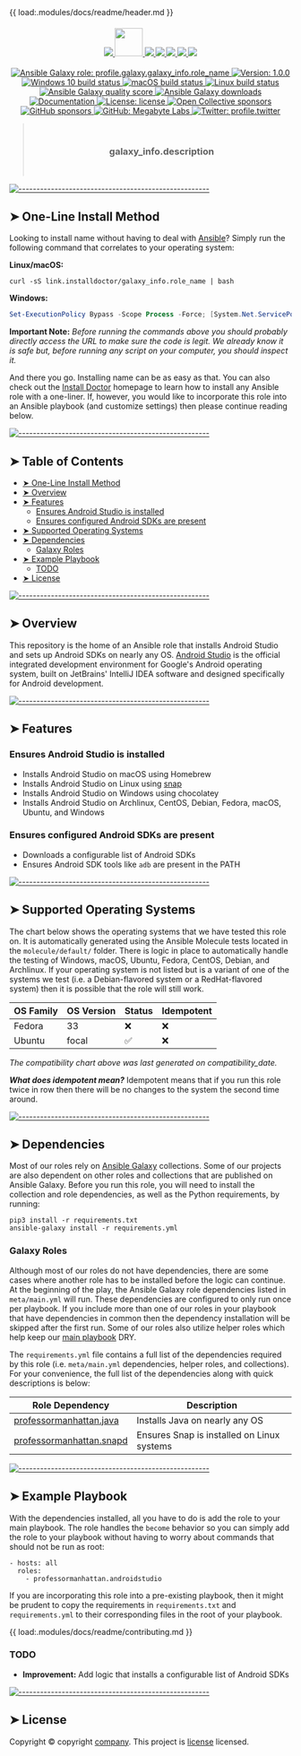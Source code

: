 <!-- ⚠️ This README has been generated from the file(s) "./.modules/docs/blueprint-readme.md" ⚠️-->{{ load:.modules/docs/readme/header.md }}
<div align="center">
  <h4 align="center">
    <a href="link.home" title="Megabyte Labs homepage" target="_blank">
      <img src="project.assets/svg/home-solid.svg" />
    </a>
    <a href="profile_link.galaxy/profile.galaxy/androidstudio" title="name role on Ansible Galaxy" target="_blank">
      <img height="50" src="project.assets/svg/ansible-galaxy.svg" />
    </a>
    <a href="repository.group.ansible_roles/galaxy_info.role_namerepository.location.contributing" title="Learn about contributing" target="_blank">
      <img src="project.assets/svg/contributing-solid.svg" />
    </a>
    <a href="profile_link.patreon/profile.patreon" title="Support us on Patreon" target="_blank">
      <img src="project.assets/svg/support-solid.svg" />
    </a>
    <a href="link.chat" title="Slack chat room" target="_blank">
      <img src="project.assets/svg/chat-solid.svg" />
    </a>
    <a href="profile_link.github/profile.github/ansible-galaxy_info.role_name" title="GitHub mirror" target="_blank">
      <img src="project.assets/svg/github-solid.svg" />
    </a>
    <a href="repository.group.ansible_roles/galaxy_info.role_name" title="GitLab repository" target="_blank">
      <img src="project.assets/svg/gitlab-solid.svg" />
    </a>
  </h4>
  <p align="center">
    <a href="profile_link.galaxy/profile.galaxy/galaxy_info.role_name" target="_blank">
      <img alt="Ansible Galaxy role: profile.galaxy.galaxy_info.role_name" src="https://img.shields.io/ansible/role/54848?logo=ansible&style=badge_style" />
    </a>
    <a href="profile_link.github/profile.github/ansible-galaxy_info.role_name" target="_blank">
      <img alt="Version: 1.0.0" src="https://img.shields.io/badge/version-1.0.0-blue.svg?cacheSeconds=2592000" />
    </a>
    <a href="{{ profile_link.github/profile.github/ansible-galaxy_info.role_name/actions/Windows.yml" target="_blank">
      <img alt="Windows 10 build status" src="https://img.shields.io/github/workflow/status/profile.github/ansible-galaxy_info.role_name/Windows/master?color=cyan&label=Windows%20build&logo=windows&style=badge_style">
    </a>
    <a href="profile_link.github/profile.github/ansible-galaxy_info.role_name/actions/macOS.yml" target="_blank">
      <img alt="macOS build status" src="https://img.shields.io/github/workflow/status/profile.github/ansible-androidstudio/macOS/master?label=macOS%20build&logo=apple&style=badge_style">
    </a>
    <a href="repository.group.ansible_roles/galaxy_info.role_name/commits/master" target="_blank">
      <img alt="Linux build status" src="repository.group.ansible_roles/androidstudio/badges/master/pipeline.svg">
    </a>
    <a href="profile_link.galaxy/profile.galaxy/galaxy_info.role_name" target="_blank" title="Ansible Galaxy quality score (out of 5)">
      <img alt="Ansible Galaxy quality score" src="https://img.shields.io/ansible/quality/54848?logo=ansible&style=badge_style" />
    </a>
    <a href="profile_link.galaxy/profile.galaxy/galaxy_info.role_name" target="_blank">
      <img alt="Ansible Galaxy downloads" src="https://img.shields.io/ansible/role/d/53381?logo=ansible&style=badge_style">
    </a>
    <a href="link.docs/ansible" target="_blank">
      <img alt="Documentation" src="https://img.shields.io/badge/documentation-yes-brightgreen.svg?logo=readthedocs&style=badge_style" />
    </a>
    <a href="repository.group.ansible_roles/galaxy_info.role_namerepository.location.license" target="_blank">
      <img alt="License: license" src="https://img.shields.io/badge/license-license-yellow.svg?style=badge_style" />
    </a>
    <a href="profile_link.opencollective/profile.opencollective" title="Support us on Open Collective" target="_blank">
      <img alt="Open Collective sponsors" src="https://img.shields.io/opencollective/sponsors/megabytelabs?logo=data:image/png;base64,iVBORw0KGgoAAAANSUhEUgAAACAAAAAgBAMAAACBVGfHAAAAElBMVEUAAACvzfmFsft4pfD////w+P9tuc5RAAAABHRSTlMAFBERkdVu1AAAAFxJREFUKM9jgAAXIGBAABYXMHBA4yNEXGBAAU2BMz4FIIYTNhtFgRjZPkagFAuyAhGgHAuKAlQBCBtZB4gzQALoDsN0Oobn0L2PEUCoQYgZyOjRQFiJA67IRrEbAJImNwFBySjCAAAAAElFTkSuQmCC&label=Open%20Collective%20sponsors&logo=opencollective&style=badge_style" />
    </a>
    <a href="profile_link.github/profile.github" title="Support us on GitHub" target="_blank">
      <img alt="GitHub sponsors" src="https://img.shields.io/github/sponsors/profile.github?label=GitHub%20sponsors&logo=github&style=badge_style" />
    </a>
    <a href="profile.github" target="_blank">
      <img alt="GitHub: Megabyte Labs" src="https://img.shields.io/github/followers/profile.github?style=social" target="_blank" />
    </a>
    <a href="https://twitter.com/profile.twitter" target="_blank">
      <img alt="Twitter: profile.twitter" src="https://img.shields.io/twitter/url/https/twitter.com/profile.twitter.svg?style=social&label=Follow%20%40profile.twitter" />
    </a>
  </p>
</div>

> </br><h3 align="center">**galaxy_info.description**</h3></br>

<!--TERMINALIZER![terminalizer_title](repository.group.ansible_roles/galaxy_info.role_namerepository.location.demo)TERMINALIZER-->

[![-----------------------------------------------------](https://raw.githubusercontent.com/andreasbm/readme/master/assets/lines/colored.png)](#one-line-install-method)

## ➤ One-Line Install Method

Looking to install name without having to deal with [Ansible](https://www.ansible.com/)? Simply run the following command that correlates to your operating system:

**Linux/macOS:**

```shell
curl -sS link.installdoctor/galaxy_info.role_name | bash
```

**Windows:**

```powershell
Set-ExecutionPolicy Bypass -Scope Process -Force; [System.Net.ServicePointManager]::SecurityProtocol = [System.Net.ServicePointManager]::SecurityProtocol -bor 3072; iex ((New-Object System.Net.WebClient).DownloadString('https://win.install.doctor/galaxy_info.role_name'))
```

**Important Note:** _Before running the commands above you should probably directly access the URL to make sure the code is legit. We already know it is safe but, before running any script on your computer, you should inspect it._

And there you go. Installing name can be as easy as that. You can also check out the [Install Doctor](link.installdoctor) homepage to learn how to install any Ansible role with a one-liner. If, however, you would like to incorporate this role into an Ansible playbook (and customize settings) then please continue reading below.

[![-----------------------------------------------------](https://raw.githubusercontent.com/andreasbm/readme/master/assets/lines/colored.png)](#table-of-contents)

## ➤ Table of Contents

- [➤ One-Line Install Method](#-one-line-install-method)
- [➤ Overview](#-overview)
- [➤ Features](#-features)
  - [Ensures Android Studio is installed](#ensures-android-studio-is-installed)
  - [Ensures configured Android SDKs are present](#ensures-configured-android-sdks-are-present)
- [➤ Supported Operating Systems](#-supported-operating-systems)
- [➤ Dependencies](#-dependencies)
  - [Galaxy Roles](#galaxy-roles)
- [➤ Example Playbook](#-example-playbook)
  - [TODO](#todo)
- [➤ License](#-license)

[![-----------------------------------------------------](https://raw.githubusercontent.com/andreasbm/readme/master/assets/lines/colored.png)](#overview)

## ➤ Overview

This repository is the home of an Ansible role that installs Android Studio and sets up Android SDKs on nearly any OS. [Android Studio](https://developer.android.com/studio) is the official integrated development environment for Google's Android operating system, built on JetBrains' IntelliJ IDEA software and designed specifically for Android development.

[![-----------------------------------------------------](https://raw.githubusercontent.com/andreasbm/readme/master/assets/lines/colored.png)](#features)

## ➤ Features

### Ensures Android Studio is installed

- Installs Android Studio on macOS using Homebrew
- Installs Android Studio on Linux using [snap](https://gitlab.com/megabyte-labs/ansible-roles/snapd)
- Installs Android Studio on Windows using chocolatey
- Installs Android Studio on Archlinux, CentOS, Debian, Fedora, macOS, Ubuntu, and Windows

### Ensures configured Android SDKs are present

- Downloads a configurable list of Android SDKs
- Ensures Android SDK tools like `adb` are present in the PATH

[![-----------------------------------------------------](https://raw.githubusercontent.com/andreasbm/readme/master/assets/lines/colored.png)](#supported-operating-systems)

## ➤ Supported Operating Systems

The chart below shows the operating systems that we have tested this role on. It is automatically generated using the Ansible Molecule tests located in the `molecule/default/` folder. There is logic in place to automatically handle the testing of Windows, macOS, Ubuntu, Fedora, CentOS, Debian, and Archlinux. If your operating system is not listed but is a variant of one of the systems we test (i.e. a Debian-flavored system or a RedHat-flavored system) then it is possible that the role will still work.

| OS Family | OS Version | Status | Idempotent |
| --------- | ---------- | ------ | ---------- |
| Fedora    | 33         | ❌     | ❌         |
| Ubuntu    | focal      | ✅     | ❌         |

_The compatibility chart above was last generated on compatibility_date._

**_What does idempotent mean?_** Idempotent means that if you run this role twice in row then there will be no changes to the system the second time around.

[![-----------------------------------------------------](https://raw.githubusercontent.com/andreasbm/readme/master/assets/lines/colored.png)](#dependencies)

## ➤ Dependencies

Most of our roles rely on [Ansible Galaxy](profile_link.galaxy) collections. Some of our projects are also dependent on other roles and collections that are published on Ansible Galaxy. Before you run this role, you will need to install the collection and role dependencies, as well as the Python requirements, by running:

```
pip3 install -r requirements.txt
ansible-galaxy install -r requirements.yml
```

### Galaxy Roles

Although most of our roles do not have dependencies, there are some cases where another role has to be installed before the logic can continue. At the beginning of the play, the Ansible Galaxy role dependencies listed in `meta/main.yml` will run. These dependencies are configured to only run once per playbook. If you include more than one of our roles in your playbook that have dependencies in common then the dependency installation will be skipped after the first run. Some of our roles also utilize helper roles which help keep our [main playbook](repository.playbooks) DRY.

The `requirements.yml` file contains a full list of the dependencies required by this role (i.e. `meta/main.yml` dependencies, helper roles, and collections). For your convenience, the full list of the dependencies along with quick descriptions is below:

| Role Dependency                                          | Description                                |
| -------------------------------------------------------- | ------------------------------------------ |
| <a href='https://google.com'>professormanhattan.java</a> | Installs Java on nearly any OS             |
| <a href='https://bing.com'>professormanhattan.snapd</a>  | Ensures Snap is installed on Linux systems |

[![-----------------------------------------------------](https://raw.githubusercontent.com/andreasbm/readme/master/assets/lines/colored.png)](#example-playbook)

## ➤ Example Playbook

With the dependencies installed, all you have to do is add the role to your main playbook. The role handles the `become` behavior so you can simply add the role to your playbook without having to worry about commands that should not be run as root:

```lang-yml
- hosts: all
  roles:
    - professormanhattan.androidstudio
```

If you are incorporating this role into a pre-existing playbook, then it might be prudent to copy the requirements in `requirements.txt` and `requirements.yml` to their corresponding files in the root of your playbook.

{{ load:.modules/docs/readme/contributing.md }}

### TODO

- **Improvement:** Add logic that installs a configurable list of Android SDKs

[![-----------------------------------------------------](https://raw.githubusercontent.com/andreasbm/readme/master/assets/lines/colored.png)](#license)

## ➤ License

Copyright © copyright [company](link.home). This project is [license](reporepository.location.license) licensed.
